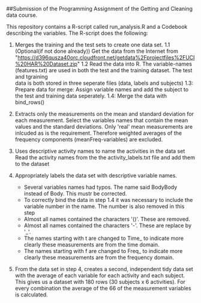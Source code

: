 ##Submission of the Programming Assignment of the Getting and Cleaning data course.

This repository contains a R-script called run_analysis.R and a Codebook describing the variables. The R-script does the following:

1. Merges the training and the test sets to create one data set.
  1.1 (Optional(if not done already)) Get the data from the Internet from                                       
       "https://d396qusza40orc.cloudfront.net/getdata%2Fprojectfiles%2FUCI%20HAR%20Dataset.zip"
  1.2 Read the data into R. The variable-names (features.txt) are used in both the test and the training dataset. The test and tgraining  
      data is both stored in three seperate files (data, labels and subjects)
  1.3: Prepare data for merge: Assign variable names and add the subject to the test and training data seperately.
  1.4: Merge the data with bind_rows()
  
2. Extracts only the measurements on the mean and standard deviation for each measurement.
   Select the variables names that contain the mean values and the standard deviations. Only 'real' mean measurements are inlcuded as is 
   the requirement. Therefore weighted averages of the frequency components (meanFreq-variables) are excluded.

3. Uses descriptive activity names to name the activities in the data set
   Read the activity names from the the activity_labels.txt file and add them to the dataset

4. Appropriately labels the data set with descriptive variable names.
   - Several variables names had typos. The name said BodyBody instead of Body. This mustr be corrected.
   - To correctly bind the data in step 1.4 it was necessary to include the variable number in the name. The number is also removed
     in this step
   - Almost all names contained the characters '()'. These are removed.
   - Almost all names contained the characters '-'. These are replace by '_'.
   - The names starting with t are changed to Time_ to indicate more clearly these measurements are from the time domain.
   - The names starting with f are changed to Freq_ to indicate more clearly these measurements are from the frequency domain.

5. From the data set in step 4, creates a second, independent tidy data set with the average of each variable for each activity and each 
   subject. This gives us a dataset with 180 rows (30 subjects x 6 activities). For every combination the average of the 66 of the 
   measurement variables is calculated.
